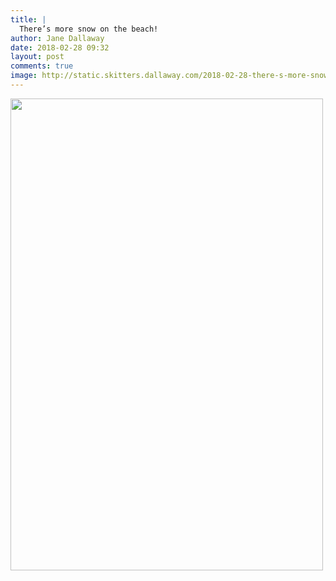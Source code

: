 ```yaml
---
title: |
  There’s more snow on the beach!
author: Jane Dallaway
date: 2018-02-28 09:32
layout: post
comments: true
image: http://static.skitters.dallaway.com/2018-02-28-there-s-more-snow-on-the-beach-thumb-1-IMG-1448.JPG
---
```


<div>
        <a href="http://static.skitters.dallaway.com/2018-02-28-there-s-more-snow-on-the-beach-fullsize-1-IMG-1448.JPG">
          <img src="http://static.skitters.dallaway.com/2018-02-28-there-s-more-snow-on-the-beach-thumb-1-IMG-1448.JPG" width="500" height="755"/>
        </a>
      </div>


  
      